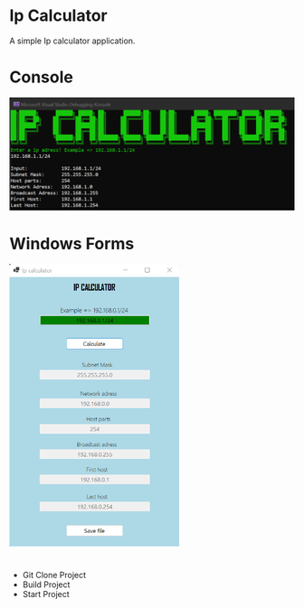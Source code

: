 # Ip Calculator
A simple Ip calculator application.


# Console
<img src="Images/IpCalculatorConsole.png" width="600"/>

<br/>

# Windows Forms
<img src="Images/IpCalculatorWinForm.png" width="300" height="500"/>

# 
- Git Clone Project
- Build Project
- Start Project
